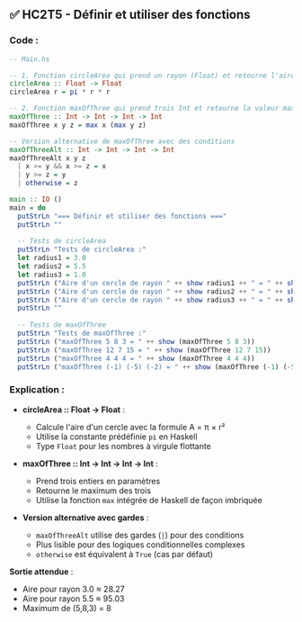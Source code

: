 ## ✅ HC2T5 - Définir et utiliser des fonctions

### Code :

```haskell
-- Main.hs

-- 1. Fonction circleArea qui prend un rayon (Float) et retourne l'aire du cercle
circleArea :: Float -> Float
circleArea r = pi * r * r

-- 2. Fonction maxOfThree qui prend trois Int et retourne la valeur maximale
maxOfThree :: Int -> Int -> Int -> Int
maxOfThree x y z = max x (max y z)

-- Version alternative de maxOfThree avec des conditions
maxOfThreeAlt :: Int -> Int -> Int -> Int
maxOfThreeAlt x y z
  | x >= y && x >= z = x
  | y >= z = y
  | otherwise = z

main :: IO ()
main = do
  putStrLn "=== Définir et utiliser des fonctions ==="
  putStrLn ""
  
  -- Tests de circleArea
  putStrLn "Tests de circleArea :"
  let radius1 = 3.0
  let radius2 = 5.5
  let radius3 = 1.0
  putStrLn ("Aire d'un cercle de rayon " ++ show radius1 ++ " = " ++ show (circleArea radius1))
  putStrLn ("Aire d'un cercle de rayon " ++ show radius2 ++ " = " ++ show (circleArea radius2))
  putStrLn ("Aire d'un cercle de rayon " ++ show radius3 ++ " = " ++ show (circleArea radius3))
  putStrLn ""
  
  -- Tests de maxOfThree
  putStrLn "Tests de maxOfThree :"
  putStrLn ("maxOfThree 5 8 3 = " ++ show (maxOfThree 5 8 3))
  putStrLn ("maxOfThree 12 7 15 = " ++ show (maxOfThree 12 7 15))
  putStrLn ("maxOfThree 4 4 4 = " ++ show (maxOfThree 4 4 4))
  putStrLn ("maxOfThree (-1) (-5) (-2) = " ++ show (maxOfThree (-1) (-5) (-2)))
```

### Explication :

* **circleArea :: Float -> Float** :
  - Calcule l'aire d'un cercle avec la formule A = π × r²
  - Utilise la constante prédéfinie `pi` en Haskell
  - Type `Float` pour les nombres à virgule flottante

* **maxOfThree :: Int -> Int -> Int -> Int** :
  - Prend trois entiers en paramètres
  - Retourne le maximum des trois
  - Utilise la fonction `max` intégrée de Haskell de façon imbriquée

* **Version alternative avec gardes** :
  - `maxOfThreeAlt` utilise des gardes (`|`) pour des conditions
  - Plus lisible pour des logiques conditionnelles complexes
  - `otherwise` est équivalent à `True` (cas par défaut)

**Sortie attendue** :
- Aire pour rayon 3.0 ≈ 28.27
- Aire pour rayon 5.5 ≈ 95.03
- Maximum de (5,8,3) = 8
